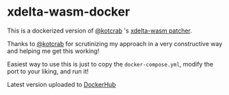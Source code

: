 # xdelta-wasm-docker

This is a dockerized version of [@kotcrab](https://github.com/kotcrab/) 's [xdelta-wasm patcher](https://github.com/kotcrab/xdelta-wasm). 

Thanks to [@kotcrab](https://github.com/kotcrab/) for scrutinizing my approach in a very constructive way and helping me get this working!

Easiest way to use this is just to copy the `docker-compose.yml`, modify the port to your liking, and run it!

Latest version uploaded to [DockerHub](https://hub.docker.com/repository/docker/telnetdoogie/xdelta-wasm-docker/general)

